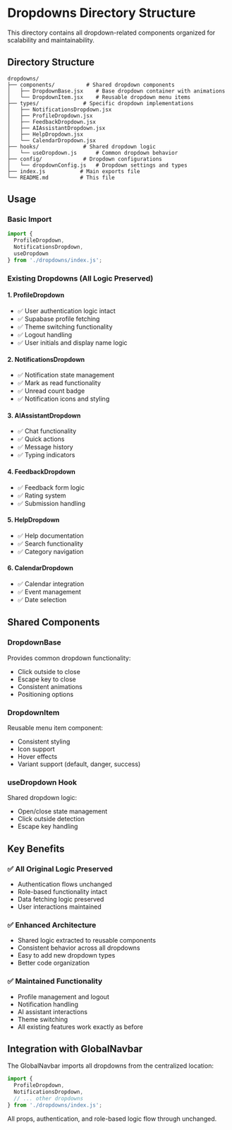 # Dropdowns Directory Structure

This directory contains all dropdown-related components organized for scalability and maintainability.

## Directory Structure

```
dropdowns/
├── components/          # Shared dropdown components
│   ├── DropdownBase.jsx    # Base dropdown container with animations
│   └── DropdownItem.jsx    # Reusable dropdown menu items
├── types/              # Specific dropdown implementations
│   ├── NotificationsDropdown.jsx
│   ├── ProfileDropdown.jsx
│   ├── FeedbackDropdown.jsx
│   ├── AIAssistantDropdown.jsx
│   ├── HelpDropdown.jsx
│   └── CalendarDropdown.jsx
├── hooks/              # Shared dropdown logic
│   └── useDropdown.js      # Common dropdown behavior
├── config/             # Dropdown configurations
│   └── dropdownConfig.js   # Dropdown settings and types
├── index.js           # Main exports file
└── README.md          # This file
```

## Usage

### Basic Import
```javascript
import { 
  ProfileDropdown, 
  NotificationsDropdown,
  useDropdown 
} from './dropdowns/index.js';
```

### Existing Dropdowns (All Logic Preserved)

#### 1. **ProfileDropdown**
- ✅ User authentication logic intact
- ✅ Supabase profile fetching
- ✅ Theme switching functionality
- ✅ Logout handling
- ✅ User initials and display name logic

#### 2. **NotificationsDropdown**
- ✅ Notification state management
- ✅ Mark as read functionality
- ✅ Unread count badge
- ✅ Notification icons and styling

#### 3. **AIAssistantDropdown**
- ✅ Chat functionality
- ✅ Quick actions
- ✅ Message history
- ✅ Typing indicators

#### 4. **FeedbackDropdown**
- ✅ Feedback form logic
- ✅ Rating system
- ✅ Submission handling

#### 5. **HelpDropdown**
- ✅ Help documentation
- ✅ Search functionality
- ✅ Category navigation

#### 6. **CalendarDropdown**
- ✅ Calendar integration
- ✅ Event management
- ✅ Date selection

## Shared Components

### DropdownBase
Provides common dropdown functionality:
- Click outside to close
- Escape key to close
- Consistent animations
- Positioning options

### DropdownItem
Reusable menu item component:
- Consistent styling
- Icon support
- Hover effects
- Variant support (default, danger, success)

### useDropdown Hook
Shared dropdown logic:
- Open/close state management
- Click outside detection
- Escape key handling

## Key Benefits

### ✅ **All Original Logic Preserved**
- Authentication flows unchanged
- Role-based functionality intact
- Data fetching logic preserved
- User interactions maintained

### ✅ **Enhanced Architecture**
- Shared logic extracted to reusable components
- Consistent behavior across all dropdowns
- Easy to add new dropdown types
- Better code organization

### ✅ **Maintained Functionality**
- Profile management and logout
- Notification handling
- AI assistant interactions
- Theme switching
- All existing features work exactly as before

## Integration with GlobalNavbar

The GlobalNavbar imports all dropdowns from the centralized location:
```javascript
import { 
  ProfileDropdown,
  NotificationsDropdown,
  // ... other dropdowns
} from './dropdowns/index.js';
```

All props, authentication, and role-based logic flow through unchanged. 